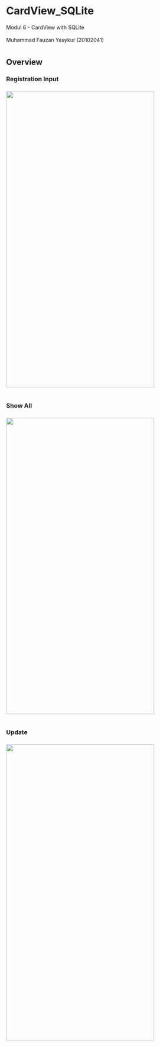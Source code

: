 # CardView_SQLite
Modul 6 - CardView with SQLite
</br></br>
Muhammad Fauzan Yasykur (20102041)
#
## Overview
### Registration Input
### <img src="https://github.com/mfyasykur/CardView_SQLite/assets/70531267/0f2c584f-647a-41a5-935f-1717bfcdb033" width="400" height="800" />
#
### Show All
### <img src="https://github.com/mfyasykur/CardView_SQLite/assets/70531267/b97b4b5d-c247-4fde-a526-eb2ac6314f21" width="400" height="800" />
#
### Update
### <img src="https://github.com/mfyasykur/CardView_SQLite/assets/70531267/ad35b465-c86d-4463-8937-09110750f1d7" width="400" height="800" />

